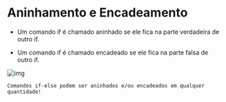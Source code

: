 # Aninhamento e Encadeamento

- Um comando if é chamado aninhado se ele fica na parte verdadeira de outro if.

- Um comando if é chamado encadeado se ele fica na parte falsa de outro if.

![img](/ling-prog1/comandos-seleção/img.png)

```text
Comandos if-else podem ser aninhados e/ou encadeados em qualquer quantidade!
```

